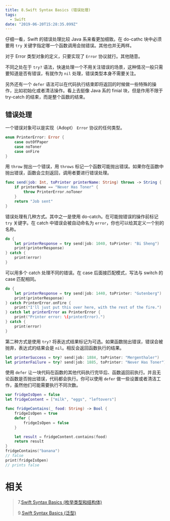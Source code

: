 ```yaml
---
title: 8.Swift Syntax Basics (错误处理)
tags:
  - Swift
date: "2019-06-20T15:28:35.099Z"
---
```


仔细一看，Swift 的错误处理比较 Java 系来看更加细致。在 do-cathc 块中必须要用 `try` 关键字指定哪一个函数调用会抛错误。其他也并无两样。

对于 Error 类型对象的定义，只要实现了 `Error` 协议就行。其他随意。

不同之处在于 `try?` 语法，快速处理一个不用关注错误的场景，这种情况一般只需要知道是否有错误，有就作为 `nil` 处理，错误类型本身不需要关注。

另外还有一个 `defer` 语法可以在代码执行结束即将返回的时候做一些特殊的操作，比如初始化或者清洁操作。看上去挺像 Java 系的 finial 块，但是作用不限于 try-catch 的结束，而是整个函数的结束。

<!-- more -->

## 错误处理

一个错误对象可以是实现（Adopt） `Error` 协议的任何类型。

```swift
enum PrinterError: Error {
    case outOfPaper
    case noToner
    case onFire
}
```

用 `throw` 抛出一个错误，用 `throws` 标记一个函数可能抛出错误。如果你在函数中抛出错误，函数会立刻返回，调用者要进行错误处理。

```swift
func send(job: Int, toPrinter printerName: String) throws -> String {
    if printerName == "Never Has Toner" {
        throw PrinterError.noToner
    }
    return "Job sent"
}
```

错误处理有几种方式。其中之一是使用 do-catch。在可能抛错误的操作前标记 `try` 关键字。在 catch 中错误会被自动命名为 `error`，你也可以给其定义一个别的名称。

```swift
do {
    let printerResponse = try send(job: 1040, toPrinter: "Bi Sheng")
    print(printerResponse)
} catch {
    print(error)
}
```

可以用多个 catch 处理不同的错误。在 case 后面接匹配模式，写法与 switch 的 case 匹配相同。

```swift
do {
    let printerResponse = try send(job: 1440, toPrinter: "Gutenberg")
    print(printerResponse)
} catch PrinterError.onFire {
    print("I'll just put this over here, with the rest of the fire.")
} catch let printerError as PrinterError {
    print("Printer error: \(printerError).")
} catch {
    print(error)
}
```

第二种方式是使用 `try?` 将表达式结果标记为可选。如果函数抛出错误，错误会被抛弃，表达式的结果会是 `nil`。相反会返回函数执行的结果。

```swift
let printerSuccess = try? send(job: 1884, toPrinter: "Mergenthaler")
let printerFailure = try? send(job: 1885, toPrinter: "Never Has Toner")
```

使用 `defer` 让一块代码在函数的其他代码执行完毕后、函数返回前执行。并且无论函数是否抛出错误，代码都会执行。你可以使用 `defer` 做一些设置或者清洁工作，虽然他们可能需要执行不同次数。

```swift
var fridgeIsOpen = false
let fridgeContent = ["milk", "eggs", "leftovers"]

func fridgeContains(_ food: String) -> Bool {
    fridgeIsOpen = true
    defer {
        fridgeIsOpen = false
    }

    let result = fridgeContent.contains(food)
    return result
}
fridgeContains("banana")
// false
print(fridgeIsOpen)
// prints false
```

# 相关

> 7.[Swift Syntax Basics (枚举类型和结构体)](<https://github.com/zfanli/notes/blob/master/swift/7.SyntaxBasics(Protocols&Extensions).md>)
>
> 9.[Swift Syntax Basics (泛型)](<https://github.com/zfanli/notes/blob/master/swift/9.SyntaxBasics(Generics).md>)
